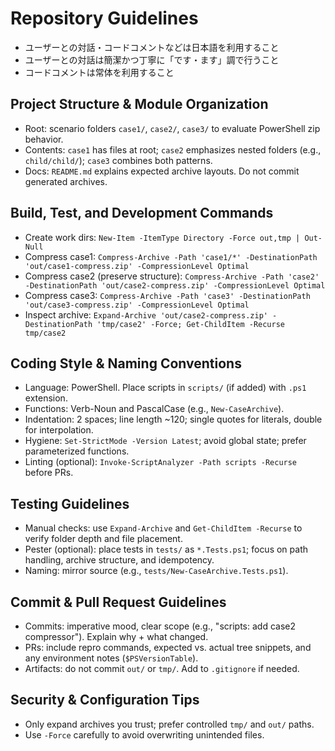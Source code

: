 # Repository Guidelines

- ユーザーとの対話・コードコメントなどは日本語を利用すること
- ユーザーとの対話は簡潔かつ丁寧に「です・ます」調で行うこと
- コードコメントは常体を利用すること

## Project Structure & Module Organization
- Root: scenario folders `case1/`, `case2/`, `case3/` to evaluate PowerShell zip behavior.
- Contents: `case1` has files at root; `case2` emphasizes nested folders (e.g., `child/child/`); `case3` combines both patterns.
- Docs: `README.md` explains expected archive layouts. Do not commit generated archives.

## Build, Test, and Development Commands
- Create work dirs: `New-Item -ItemType Directory -Force out,tmp | Out-Null`
- Compress case1: `Compress-Archive -Path 'case1/*' -DestinationPath 'out/case1-compress.zip' -CompressionLevel Optimal`
- Compress case2 (preserve structure): `Compress-Archive -Path 'case2' -DestinationPath 'out/case2-compress.zip' -CompressionLevel Optimal`
- Compress case3: `Compress-Archive -Path 'case3' -DestinationPath 'out/case3-compress.zip' -CompressionLevel Optimal`
- Inspect archive: `Expand-Archive 'out/case2-compress.zip' -DestinationPath 'tmp/case2' -Force; Get-ChildItem -Recurse tmp/case2`

## Coding Style & Naming Conventions
- Language: PowerShell. Place scripts in `scripts/` (if added) with `.ps1` extension.
- Functions: Verb-Noun and PascalCase (e.g., `New-CaseArchive`).
- Indentation: 2 spaces; line length ~120; single quotes for literals, double for interpolation.
- Hygiene: `Set-StrictMode -Version Latest`; avoid global state; prefer parameterized functions.
- Linting (optional): `Invoke-ScriptAnalyzer -Path scripts -Recurse` before PRs.

## Testing Guidelines
- Manual checks: use `Expand-Archive` and `Get-ChildItem -Recurse` to verify folder depth and file placement.
- Pester (optional): place tests in `tests/` as `*.Tests.ps1`; focus on path handling, archive structure, and idempotency.
- Naming: mirror source (e.g., `tests/New-CaseArchive.Tests.ps1`).

## Commit & Pull Request Guidelines
- Commits: imperative mood, clear scope (e.g., "scripts: add case2 compressor"). Explain why + what changed.
- PRs: include repro commands, expected vs. actual tree snippets, and any environment notes (`$PSVersionTable`).
- Artifacts: do not commit `out/` or `tmp/`. Add to `.gitignore` if needed.

## Security & Configuration Tips
- Only expand archives you trust; prefer controlled `tmp/` and `out/` paths.
- Use `-Force` carefully to avoid overwriting unintended files.
